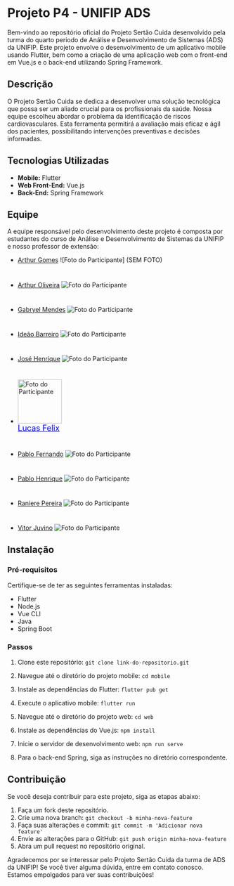 # Projeto P4 - UNIFIP ADS

Bem-vindo ao repositório oficial do Projeto Sertão Cuida desenvolvido pela turma do quarto periodo de Análise e Desenvolvimento de Sistemas (ADS) da UNIFIP. Este projeto envolve o desenvolvimento de um aplicativo mobile usando Flutter, bem como a criação de uma aplicação web com o front-end em Vue.js e o back-end utilizando Spring Framework.

## Descrição

O Projeto Sertão Cuida se dedica a desenvolver uma solução tecnológica que possa ser um aliado crucial para os profissionais da saúde. Nossa equipe escolheu abordar o problema da identificação de riscos cardiovasculares. Esta ferramenta permitirá a avaliação mais eficaz e ágil dos pacientes, possibilitando intervenções preventivas e decisões informadas.


## Tecnologias Utilizadas

- **Mobile:** Flutter
- **Web Front-End:** Vue.js
- **Back-End:** Spring Framework

## Equipe

A equipe responsável pelo desenvolvimento deste projeto é composta por estudantes do curso de Análise e Desenvolvimento de Sistemas da UNIFIP e nosso professor de extensão:

- [Arthur Gomes](https://github.com/Arth-26)
![Foto do Participante]
(SEM FOTO)
#
- [Arthur Oliveira](https://github.com/arthurgomes1k)
![Foto do Participante](https://avatars.githubusercontent.com/u/101721044?v=4)
#
- [Gabryel Mendes](https://github.com/mendesczgmt)
![Foto do Participante](https://avatars.githubusercontent.com/u/101441186?v=4)
#
- [Ideão Barreiro](https://github.com/IdeaoBarreiro)
![Foto do Participante](https://avatars.githubusercontent.com/u/111693570?v=4)
#
- [José Henrique](https://github.com/BDM-Henrique)
![Foto do Participante](https://avatars.githubusercontent.com/u/111789465?v=4)
#
- <div>
  <a href="https://github.com/lucasfelixdev">
    <img src="https://avatars.githubusercontent.com/u/95368707?v=4" alt="Foto do Participante" width="100" height="100">
  </a>
  <br>
  <a href="https://github.com/lucasfelixdev" style="color: blue; font-size: 18px;">Lucas Felix</a>
</div>

#
- [Pablo Fernando](https://github.com/pablorobertofernando)
![Foto do Participante](https://avatars.githubusercontent.com/u/32016265?v=4)
#
- [Pablo Henrique](https://github.com/PabloHnrq)
![Foto do Participante](https://avatars.githubusercontent.com/u/105835683?v=4)
#
- [Raniere Pereira](https://github.com/Ranierelp)
![Foto do Participante](https://avatars.githubusercontent.com/u/118647138?v=4)
#
- [Vitor Juvino](https://github.com/VitorJuvino)
![Foto do Participante](https://avatars.githubusercontent.com/u/99814359?v=4)

## Instalação

### Pré-requisitos

Certifique-se de ter as seguintes ferramentas instaladas:

- Flutter
- Node.js
- Vue CLI
- Java
- Spring Boot

### Passos

1. Clone este repositório: `git clone link-do-repositorio.git`
2. Navegue até o diretório do projeto mobile: `cd mobile`
3. Instale as dependências do Flutter: `flutter pub get`
4. Execute o aplicativo mobile: `flutter run`

5. Navegue até o diretório do projeto web: `cd web`
6. Instale as dependências do Vue.js: `npm install`
7. Inicie o servidor de desenvolvimento web: `npm run serve`

8. Para o back-end Spring, siga as instruções no diretório correspondente.

## Contribuição

Se você deseja contribuir para este projeto, siga as etapas abaixo:

1. Faça um fork deste repositório.
2. Crie uma nova branch: `git checkout -b minha-nova-feature`
3. Faça suas alterações e commit: `git commit -m 'Adicionar nova feature'`
4. Envie as alterações para o GitHub: `git push origin minha-nova-feature`
5. Abra um pull request no repositório original.


Agradecemos por se interessar pelo Projeto Sertão Cuida da turma de ADS da UNIFIP! Se você tiver alguma dúvida, entre em contato conosco. Estamos empolgados para ver suas contribuições!
